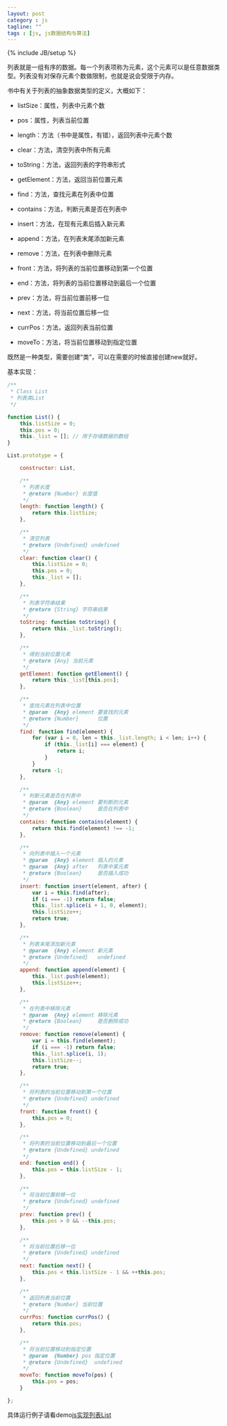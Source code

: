 ```yaml
---
layout: post
category : js
tagline: ""
tags : [js, js数据结构与算法]
---
```

{% include JB/setup %}

列表就是一组有序的数据。每一个列表项称为元素，这个元素可以是任意数据类型。列表没有对保存元素个数做限制，也就是说会受限于内存。

书中有关于列表的抽象数据类型的定义，大概如下：

<!--more-->

* listSize：属性，列表中元素个数

* pos：属性，列表当前位置

* length：方法（书中是属性，有错），返回列表中元素个数

* clear：方法，清空列表中所有元素

* toString：方法，返回列表的字符串形式

* getElement：方法，返回当前位置元素

* find：方法，查找元素在列表中位置

* contains：方法，判断元素是否在列表中

* insert：方法，在现有元素后插入新元素

* append：方法，在列表末尾添加新元素

* remove：方法，在列表中删除元素

* front：方法，将列表的当前位置移动到第一个位置

* end：方法，将列表的当前位置移动到最后一个位置

* prev：方法，将当前位置前移一位

* next：方法，将当前位置后移一位

* currPos：方法，返回列表当前位置

* moveTo：方法，将当前位置移动到指定位置

既然是一种类型，需要创建“类”，可以在需要的时候直接创建new就好。

基本实现：

```js
/**
 * Class List
 * 列表类List
 */

function List() {
	this.listSize = 0;
	this.pos = 0;
	this._list = []; // 用于存储数据的数组
}

List.prototype = {

	constructor: List,

	/**
	 * 列表长度
	 * @return {Number} 长度值
	 */
	length: function length() {
		return this.listSize;
	},

	/**
	 * 清空列表
	 * @return {Undefined} undefined
	 */
	clear: function clear() {
		this.listSize = 0;
		this.pos = 0;
		this._list = [];
	},

	/**
	 * 列表字符串结果
	 * @return {String} 字符串结果
	 */
	toString: function toString() {
		return this._list.toString();
	},

	/**
	 * 得到当前位置元素
	 * @return {Any} 当前元素
	 */
	getElement: function getElement() {
		return this._list[this.pos];
	},

	/**
	 * 查找元素在列表中位置
	 * @param  {Any} element 要查找的元素
	 * @return {Number}      位置
	 */
	find: function find(element) {
		for (var i = 0, len = this._list.length; i < len; i++) {
			if (this._list[i] === element) {
				return i;
			}
		}
		return -1;
	},

	/**
	 * 判断元素是否在列表中
	 * @param  {Any} element 要判断的元素
	 * @return {Boolean}     是否在列表中
	 */
	contains: function contains(element) {
		return this.find(element) !== -1;
	},

	/**
	 * 向列表中插入一个元素
	 * @param  {Any} element 插入的元素
	 * @param  {Any} after   列表中某元素
	 * @return {Boolean}     是否插入成功
	 */
	insert: function insert(element, after) {
		var i = this.find(after);
		if (i === -1) return false;
		this._list.splice(i + 1, 0, element);
		this.listSize++;
		return true;
	},

	/**
	 * 列表末尾添加新元素
	 * @param  {Any} element 新元素
	 * @return {Undefined}   undefined
	 */
	append: function append(element) {
		this._list.push(element);
		this.listSize++;
	},

	/**
	 * 在列表中移除元素
	 * @param  {Any} element 移除元素
	 * @return {Boolean}     是否删除成功
	 */
	remove: function remove(element) {
		var i = this.find(element);
		if (i === -1) return false;
		this._list.splice(i, 1);
		this.listSize--;
		return true;
	},

	/**
	 * 将列表的当前位置移动到第一个位置
	 * @return {Undefined} undefined
	 */
	front: function front() {
		this.pos = 0;
	},

	/**
	 * 将列表的当前位置移动到最后一个位置
	 * @return {Undefined} undefined
	 */
	end: function end() {
		this.pos = this.listSize - 1;
	},

	/**
	 * 将当前位置前移一位
	 * @return {Undefined} undefined
	 */
	prev: function prev() {
		this.pos > 0 && --this.pos;
	},

	/**
	 * 将当前位置后移一位
	 * @return {Undefined} undefined
	 */
	next: function next() {
		this.pos < this.listSize - 1 && ++this.pos;
	},

	/**
	 * 返回列表当前位置
	 * @return {Number} 当前位置
	 */
	currPos: function currPos() {
		return this.pos;
	},

	/**
	 * 将当前位置移动到指定位置
	 * @param  {Number} pos 指定位置
	 * @return {Undefined}  undefined
	 */
	moveTo: function moveTo(pos) {
		this.pos = pos;
	}

};
```

具体运行例子请看demo[js实现列表List](http://demo.aijc.net/js/List/js%E5%AE%9E%E7%8E%B0%E5%88%97%E8%A1%A8List.html)